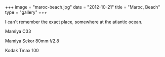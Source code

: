 +++
image = "maroc-beach.jpg"
date = "2012-10-21"
title = "Maroc, Beach"
type = "gallery"
+++

I can't remember the exact place, somewhere at the atlantic ocean.

Mamiya C33

Mamiya Sekor 80mm f/2.8

Kodak Tmax 100
